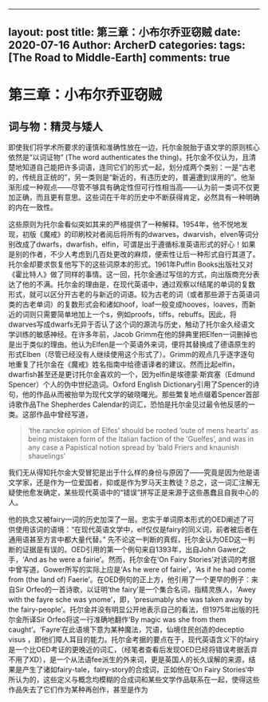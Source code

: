 -----
layout: post
title: 第三章：小布尔乔亚窃贼
date: 2020-07-16
Author: ArcherD
categories: 
tags: [The Road to Middle-Earth]
comments: true
-------

# 第三章：小布尔乔亚窃贼

## 词与物：精灵与矮人

即使我们将学术所要求的谨慎和准确性放在一边，托尔金脱胎于语文学的原则核心依然是“以词证物” (The word authenticates the thing)。托尔金不仅认为，且清楚地知道自己能把许多词语，连同它们的形式一起，划分成两个类别：一是“古老的，传统且正统的”，另一类则是“新近的，有违历史的，普遍遭到误用的”。他渐渐形成一种观点——尽管不够具有确定性但可行性相当高——认为前一类词不仅更加正确，而且更有意思。这些词在千年的历史中不断获得肯定，必然具有一种明确的内在一致性。

这些原则为托尔金看似突如其来的严格提供了一种解释。1954年，他不悦地发现，初版《魔戒》的印刷校对者阅后将所有的dwarves，dwarvish，elven等词分别改成了dwarfs，dwarfish，elfin，可谓是出于遵循标准英语形式的好心！如果是别的作者，不少人考虑到几百处更改的麻烦，便索性让后一种形式自行其道了。托尔金却要求恢复他写下的这些词原本的形式。1961年Puffin Books出版社又对《霍比特人》做了同样的事情。这一回，托尔金通过写信的方式，向出版商充分表达了他的不满。托尔金的理由是，在现代英语中，通过观察以f结尾的单词的复数形式，就可以区分开古老的与新近的词语。较为古老的词（或者那些源于古英语词类的古老单词）的复数形式会和诸如hoof，loaf一般变成hooves，loaves，而新近的词则只需要简单地加上一个s，例如proofs，tiffs，rebuffs。因此，将dwarves写成dwarfs无异于否认了这个词的源流与历史，触动了托尔金久经语文学训练的敏感神经。在许多年前，Jacob Grimm在他的辞典里把Elfen一词删掉也是出于类似的理由。他认为Elfen是一个英语外来词，便将其替换成了德语原生的形式Elben（尽管已经没有人继续使用这个形式了）。Grimm的观点几乎逐字逐句地重复了托尔金在《魔戒》姓名指南中给德语译者的建议。然而比起elfin，dwarfish甚至还是更讨托尔金喜欢的一个，因为elfin是埃德蒙·斯宾塞（Edmund Spencer）个人的伪中世纪造词。Oxford English Dictionary引用了Spencer的诗句，他的作品从而被抬举为现代文学的破晓曙光。那些繁复地点缀着Spencer首部诗歌作品The Shepherdes Calendar的词汇，恐怕是托尔金见过最令他反感的一类。这部作品中曾经写道，

> ‘the rancke opinion of  Elfes’ should be rooted ‘oute of mens hearts’ as being mistaken form of the Italian faction of the ‘Guelfes’, and was in any case a Papistical notion spread by ‘bald Friers and knaunish shauelings’

我们无从得知托尔金大受冒犯是出于什么样的身份与原因了——究竟是因为他是语文学家，还是作为一位爱国者，抑或是作为罗马天主教徒？总之，这一词汇注解无疑使他愈发确定，某些现代英语中的“错误”拼写正是来源于这些愚蠢且自我中心的人。

他的执念又被fairy一词的历史加深了一层。忠实于单词原本形式的OED阐述了可供使用该词的语境：“在现代英语文学中，elf仅仅是fairy的同义词，前者被后者在通用语甚至方言中都大量代替。” 先不论这一判断的真假，托尔金认为OED这一判断的证据是有误的。OED引用的第一个例句来自1393年，出自John Gawer之手，‘And as he were a fairie’。然而，托尔金在‘On Fairy Stories’对该词的考据中曾写道，Gower所写的实际上应是‘As he were of fairie’，‘As if he had come from (the land of) Faerie’。在OED例句的正上方，他引用了一个更早的例子：来自Sir Orfeo的一首诗歌，以证明‘the fairy’是一个集合名词，指精灵族人，‘Awey with the fayre sche was ynome’，即，‘presumably she was taken away by the fairy-people’。托尔金并没有明显公开地表示自己的看法，但1975年出版的托尔金所译Sir Orfeo将这一行准确地翻作‘By magic was she from them caught’。‘Fayre’在此语境下意为某种魔法，咒语，仙境住民创造的deceptio visus ，即他们障人耳目的能力。托尔金考据的要点在于，现代英语含义下的fairy是一个比OED考证的更晚近的词汇，（经笔者查看后发现OED已经将错误考据丢弃不用了XD），是一个从法语fee派生的外来词，更是英国人的长久误解的来源，结果是产生了诸如fairy-tale，fairy-story的合成词，正如他在‘On Fairy Stories‘中所认为的，这些定义与概念均模糊的合成词和某些文学作品联系在一起，使得这些作品失去了它们作为某种再创作，甚至是作为
